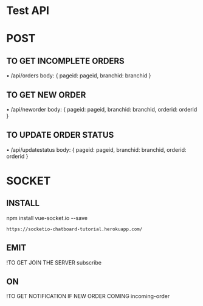 # Test API

<h1>POST</h1>
  <h2>TO GET INCOMPLETE ORDERS</h2>
    • /api/orders
      body: {
        pageid: pageid, 
        branchid: branchid  
      }
      
  <h2>TO GET NEW ORDER</h2>
    • /api/neworder
      body: {
        pageid: pageid, 
        branchid: branchid, 
        orderid: orderid  
      }
      
  <h2>TO UPDATE ORDER STATUS</h2>    
    • /api/updatestatus
      body: {
        pageid: pageid, 
        branchid: branchid, 
        orderid: orderid  
      }

<h1>SOCKET</h1>
  <h2>INSTALL</h2>
    npm install vue-socket.io --save
    
    https://socketio-chatboard-tutorial.herokuapp.com/   
    
  <h2>EMIT</h2>
    !TO GET JOIN THE SERVER
    subscribe 
    
  <h2>ON</h2>
  !TO GET NOTIFICATION IF NEW ORDER COMING
  incoming-order
